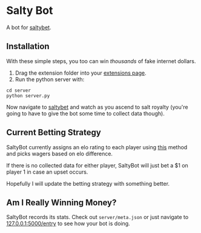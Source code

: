 # Salty Bot
A bot for [saltybet](http://www.saltybet.com/).

## Installation
With these simple steps, you too can win *thousands* of fake internet dollars.

1.  Drag the extension folder into your [extensions page](chrome://extensions).
2.  Run the python server with:
```
cd server
python server.py
```

Now navigate to [saltybet](http://www.saltybet.com/) and watch as you ascend to salt royalty (you're going to have to give the bot some time to collect data though). 

## Current Betting Strategy

SaltyBot currently assigns an elo rating to each player using [this](http://en.wikipedia.org/wiki/Elo_rating_system#Performance_rating) method and picks wagers based on elo difference.

If there is no collected data for either player, SaltyBot will just bet a $1 on player 1 in case an upset occurs.  

Hopefully I will update the betting strategy with something better.

## Am I Really Winning Money?

SaltyBot records its stats.  Check out `server/meta.json` or just navigate to [127.0.0.1:5000/entry](http://127.0.0.1:5000/stats) to see how your bot is doing.


